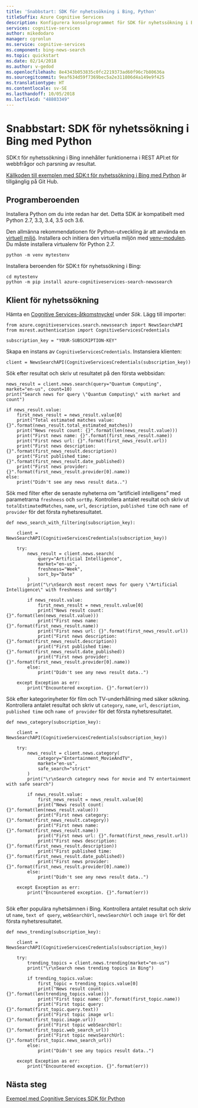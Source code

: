 ```yaml
---
title: 'Snabbstart: SDK för nyhetssökning i Bing, Python'
titleSuffix: Azure Cognitive Services
description: Konfigurera konsolprogrammet för SDK för nyhetssökning i Bing.
services: cognitive-services
author: mikedodaro
manager: cgronlun
ms.service: cognitive-services
ms.component: bing-news-search
ms.topic: quickstart
ms.date: 02/14/2018
ms.author: v-gedod
ms.openlocfilehash: 8e4343b053835c0fc2219373ad60f96c7b80636a
ms.sourcegitcommit: 9eaf634d59f7369bec5a2e311806d4a149e9f425
ms.translationtype: HT
ms.contentlocale: sv-SE
ms.lasthandoff: 10/05/2018
ms.locfileid: "48803349"
---
```

# <a name="quickstart-bing-news-search-sdk-with-python"></a>Snabbstart: SDK för nyhetssökning i Bing med Python

SDK:t för nyhetssökning i Bing innehåller funktionerna i REST API:et för webbfrågor och parsning av resultat. 

[Källkoden till exemplen med SDK:t för nyhetssökning i Bing med Python](https://github.com/Azure-Samples/cognitive-services-python-sdk-samples/blob/master/samples/search/news_search_samples.py) är tillgänglig på Git Hub.

## <a name="application-dependencies"></a>Programberoenden
Installera Python om du inte redan har det. Detta SDK är kompatibelt med Python 2.7, 3.3, 3.4, 3.5 och 3.6.

Den allmänna rekommendationen för Python-utveckling är att använda en [virtuell miljö](https://docs.python.org/3/tutorial/venv.html). Installera och initiera den virtuella miljön med [venv-modulen](https://pypi.python.org/pypi/virtualenv). Du måste installera virtualenv för Python 2.7.
```
python -m venv mytestenv
```
Installera beroenden för SDK:t för nyhetssökning i Bing:
```
cd mytestenv
python -m pip install azure-cognitiveservices-search-newssearch
```
## <a name="news-search-client"></a>Klient för nyhetssökning
Hämta en [Cognitive Services-åtkomstnyckel](https://azure.microsoft.com/try/cognitive-services/) under *Sök*. Lägg till importer:
```
from azure.cognitiveservices.search.newssearch import NewsSearchAPI
from msrest.authentication import CognitiveServicesCredentials

subscription_key = "YOUR-SUBSCRIPTION-KEY"
```
Skapa en instans av `CognitiveServicesCredentials`. Instansiera klienten:
```
client = NewsSearchAPI(CognitiveServicesCredentials(subscription_key))
```
Sök efter resultat och skriv ut resultatet på den första webbsidan:
```
news_result = client.news.search(query="Quantum Computing", market="en-us", count=10)
print("Search news for query \"Quantum Computing\" with market and count")

if news_result.value:
    first_news_result = news_result.value[0]
    print("Total estimated matches value: {}".format(news_result.total_estimated_matches))
    print("News result count: {}".format(len(news_result.value)))
    print("First news name: {}".format(first_news_result.name))
    print("First news url: {}".format(first_news_result.url))
    print("First news description: {}".format(first_news_result.description))
    print("First published time: {}".format(first_news_result.date_published))
    print("First news provider: {}".format(first_news_result.provider[0].name))
else:
    print("Didn't see any news result data..")

```
Sök med filter efter de senaste nyheterna om ”artificiell intelligens” med parametrarna `freshness` och `sortBy`. Kontrollera antalet resultat och skriv ut `totalEstimatedMatches`, `name`, `url`, `description`, `published time` och `name of provider` för det första nyhetsresultatet.
```
def news_search_with_filtering(subscription_key):

    client = NewsSearchAPI(CognitiveServicesCredentials(subscription_key))

    try:
        news_result = client.news.search(
            query="Artificial Intelligence",
            market="en-us",
            freshness="Week",
            sort_by="Date"
        )
        print("\r\nSearch most recent news for query \"Artificial Intelligence\" with freshness and sortBy")

        if news_result.value:
            first_news_result = news_result.value[0]
            print("News result count: {}".format(len(news_result.value)))
            print("First news name: {}".format(first_news_result.name))
            print("First news url: {}".format(first_news_result.url))
            print("First news description: {}".format(first_news_result.description))
            print("First published time: {}".format(first_news_result.date_published))
            print("First news provider: {}".format(first_news_result.provider[0].name))
        else:
            print("Didn't see any news result data..")

    except Exception as err:
        print("Encountered exception. {}".format(err))

```
Sök efter kategorinyheter för film och TV-underhållning med säker sökning. Kontrollera antalet resultat och skriv ut `category`, `name`, `url`, `description`, `published time` och `name of provider` för det första nyhetsresultatet.
```
def news_category(subscription_key):

    client = NewsSearchAPI(CognitiveServicesCredentials(subscription_key))

    try:
        news_result = client.news.category(
            category="Entertainment_MovieAndTV",
            market="en-us",
            safe_search="strict"
        )
        print("\r\nSearch category news for movie and TV entertainment with safe search")

        if news_result.value:
            first_news_result = news_result.value[0]
            print("News result count: {}".format(len(news_result.value)))
            print("First news category: {}".format(first_news_result.category))
            print("First news name: {}".format(first_news_result.name))
            print("First news url: {}".format(first_news_result.url))
            print("First news description: {}".format(first_news_result.description))
            print("First published time: {}".format(first_news_result.date_published))
            print("First news provider: {}".format(first_news_result.provider[0].name))
        else:
            print("Didn't see any news result data..")

    except Exception as err:
        print("Encountered exception. {}".format(err))


```
Sök efter populära nyhetsämnen i Bing.  Kontrollera antalet resultat och skriv ut `name`, `text of query`, `webSearchUrl`, `newsSearchUrl` och `image Url` för det första nyhetsresultatet.
```
def news_trending(subscription_key):

    client = NewsSearchAPI(CognitiveServicesCredentials(subscription_key))

    try:
        trending_topics = client.news.trending(market="en-us")
        print("\r\nSearch news trending topics in Bing")

        if trending_topics.value:
            first_topic = trending_topics.value[0]
            print("News result count: {}".format(len(trending_topics.value)))
            print("First topic name: {}".format(first_topic.name))
            print("First topic query: {}".format(first_topic.query.text))
            print("First topic image url: {}".format(first_topic.image.url))
            print("First topic webSearchUrl: {}".format(first_topic.web_search_url))
            print("First topic newsSearchUrl: {}".format(first_topic.news_search_url))
        else:
            print("Didn't see any topics result data..")

    except Exception as err:
        print("Encountered exception. {}".format(err))

```

## <a name="next-steps"></a>Nästa steg

[Exempel med Cognitive Services SDK för Python](https://github.com/Azure-Samples/cognitive-services-python-sdk-samples)



